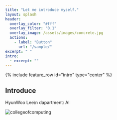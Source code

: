 ```yaml
---
title: "Let me introduce myself."
layout: splash
header:
  overlay_color: "#fff"
  overlay_filter: "0.1"
  overlay_image: /assets/images/concrete.jpg
  actions:
    - label: "Button"
      url: "/sample/"
excerpt: " "
intro:
  - excerpt: ""
---
```


{% include feature_row id="intro" type="center" %}

## Introduce

HyunWoo Lee\n
dapartment: AI

![collegeofcomputing](/assets/images/collegeofcomputing.jpg)
